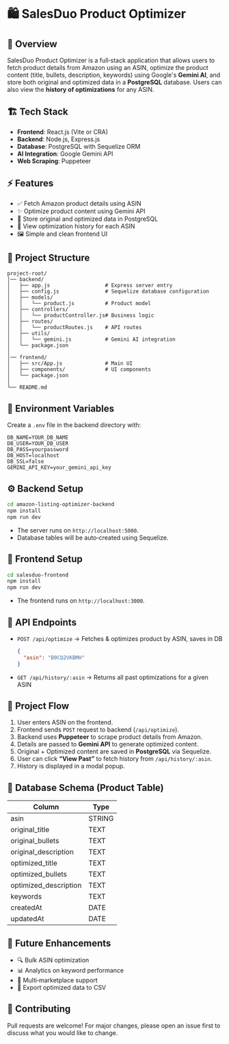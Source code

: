 # 🛍️ SalesDuo Product Optimizer

## 📌 Overview

SalesDuo Product Optimizer is a full‑stack application that allows users to fetch product details from Amazon using an ASIN, optimize the product content (title, bullets, description, keywords) using Google's **Gemini AI**, and store both original and optimized data in a **PostgreSQL** database. Users can also view the **history of optimizations** for any ASIN.

## 🏗️ Tech Stack

* **Frontend**: React.js (Vite or CRA)
* **Backend**: Node.js, Express.js
* **Database**: PostgreSQL with Sequelize ORM
* **AI Integration**: Google Gemini API
* **Web Scraping**: Puppeteer

## ⚡ Features

* ✅ Fetch Amazon product details using ASIN
* ✨ Optimize product content using Gemini API
* 🧠 Store original and optimized data in PostgreSQL
* 📜 View optimization history for each ASIN
* 🖼️ Simple and clean frontend UI

## 📁 Project Structure

```
project-root/
│── backend/
│   ├── app.js                  # Express server entry
│   ├── config.js               # Sequelize database configuration
│   ├── models/
│   │   └── product.js          # Product model
│   ├── controllers/
│   │   └── productController.js# Business logic
│   ├── routes/
│   │   └── productRoutes.js    # API routes
│   ├── utils/
│   │   └── gemini.js           # Gemini AI integration
│   └── package.json
│
│── frontend/
│   ├── src/App.js              # Main UI
│   ├── components/             # UI components
│   └── package.json
│
└── README.md
```

## 🔑 Environment Variables

Create a `.env` file in the backend directory with:

```
DB_NAME=YOUR_DB_NAME
DB_USER=YOUR_DB_USER
DB_PASS=yourpassword
DB_HOST=localhost
DB_SSL=false
GEMINI_API_KEY=your_gemini_api_key
```

## ⚙️ Backend Setup

```bash
cd amazon-listing-optimizer-backend
npm install
npm run dev
```

* The server runs on `http://localhost:5000`.
* Database tables will be auto‑created using Sequelize.

## 🧪 Frontend Setup

```bash
cd salesduo-frontend
npm install
npm run dev
```

* The frontend runs on `http://localhost:3000`.

## 🔄 API Endpoints

* `POST /api/optimize` → Fetches & optimizes product by ASIN, saves in DB

  ```json
  {
    "asin": "B0CQ2VKBMH"
  }
  ```
* `GET /api/history/:asin` → Returns all past optimizations for a given ASIN

## 🧭 Project Flow

1. User enters ASIN on the frontend.
2. Frontend sends `POST` request to backend (`/api/optimize`).
3. Backend uses **Puppeteer** to scrape product details from Amazon.
4. Details are passed to **Gemini API** to generate optimized content.
5. Original + Optimized content are saved in **PostgreSQL** via Sequelize.
6. User can click **“View Past”** to fetch history from `/api/history/:asin`.
7. History is displayed in a modal popup.

## 🧰 Database Schema (Product Table)

| Column                | Type   |
| --------------------- | ------ |
| asin                  | STRING |
| original_title        | TEXT   |
| original_bullets      | TEXT   |
| original_description  | TEXT   |
| optimized_title       | TEXT   |
| optimized_bullets     | TEXT   |
| optimized_description | TEXT   |
| keywords              | TEXT   |
| createdAt             | DATE   |
| updatedAt             | DATE   |

## 🚀 Future Enhancements

* 🔍 Bulk ASIN optimization
* 📊 Analytics on keyword performance
* 🧭 Multi‑marketplace support
* 💾 Export optimized data to CSV

## 🤝 Contributing

Pull requests are welcome! For major changes, please open an issue first to discuss what you would like to change.


